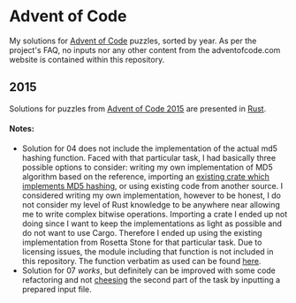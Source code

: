 # Advent of Code
My solutions for [Advent of Code](https://adventofcode.com/) puzzles, sorted by year. 
As per the project's FAQ, no inputs nor any other content from the adventofcode.com website is contained within this repository.

## 2015
Solutions for puzzles from [Advent of Code 2015](https://adventofcode.com/2015) are presented in [Rust](https://www.rust-lang.org/).
#### Notes:
- Solution for 04 does not include the implementation of the actual md5 hashing function. Faced with that particular task, I had basically three possible options to consider: writing my own implementation of MD5 algorithm based on the reference, importing an [existing crate which implements MD5 hashing](https://crates.io/crates/md5), or using existing code from another source. I considered writing my own implementation, however to be honest, I do not consider my level of Rust knowledge to be anywhere near allowing me to write complex bitwise operations. Importing a crate I ended up not doing since I want to keep the implementations as light as possible and do not want to use Cargo. Therefore I ended up using the existing implementation from Rosetta Stone for that particular task. Due to licensing issues, the module including that function is not included in this repository. The function verbatim as used can be found [here](https://rosettacode.org/wiki/MD5/Implementation#Rust).
- Solution for 07 *works*, but definitely can be improved with some code refactoring and not [cheesing](https://www.urbandictionary.com/define.php?term=cheese&defid=rm=cheese&defid=5783360) the second part of the task by inputting a prepared input file.
